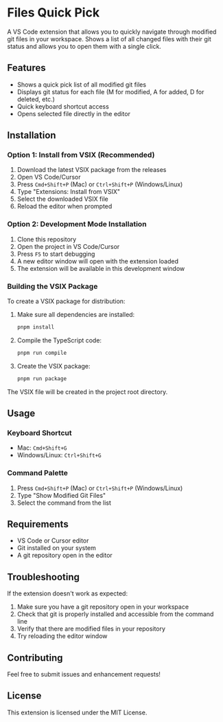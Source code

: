 # Files Quick Pick

A VS Code extension that allows you to quickly navigate through modified git files in your workspace. Shows a list of all changed files with their git status and allows you to open them with a single click.

## Features

- Shows a quick pick list of all modified git files
- Displays git status for each file (M for modified, A for added, D for deleted, etc.)
- Quick keyboard shortcut access
- Opens selected file directly in the editor

## Installation

### Option 1: Install from VSIX (Recommended)

1. Download the latest VSIX package from the releases
2. Open VS Code/Cursor
3. Press `Cmd+Shift+P` (Mac) or `Ctrl+Shift+P` (Windows/Linux)
4. Type "Extensions: Install from VSIX"
5. Select the downloaded VSIX file
6. Reload the editor when prompted

### Option 2: Development Mode Installation

1. Clone this repository
2. Open the project in VS Code/Cursor
3. Press `F5` to start debugging
4. A new editor window will open with the extension loaded
5. The extension will be available in this development window

### Building the VSIX Package

To create a VSIX package for distribution:

1. Make sure all dependencies are installed:
   ```bash
   pnpm install
   ```

2. Compile the TypeScript code:
   ```bash
   pnpm run compile
   ```

3. Create the VSIX package:
   ```bash
   pnpm run package
   ```

The VSIX file will be created in the project root directory.

## Usage

### Keyboard Shortcut

- Mac: `Cmd+Shift+G`
- Windows/Linux: `Ctrl+Shift+G`

### Command Palette

1. Press `Cmd+Shift+P` (Mac) or `Ctrl+Shift+P` (Windows/Linux)
2. Type "Show Modified Git Files"
3. Select the command from the list

## Requirements

- VS Code or Cursor editor
- Git installed on your system
- A git repository open in the editor

## Troubleshooting

If the extension doesn't work as expected:

1. Make sure you have a git repository open in your workspace
2. Check that git is properly installed and accessible from the command line
3. Verify that there are modified files in your repository
4. Try reloading the editor window

## Contributing

Feel free to submit issues and enhancement requests!

## License

This extension is licensed under the MIT License.
